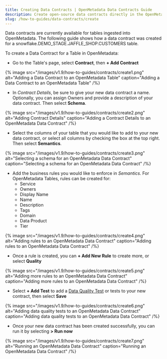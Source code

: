 ```yaml
---
title: Creating Data Contracts | OpenMetadata Data Contracts Guide
description: Create open-source data contracts directly in the OpenMetadata UI
slug: /how-to-guides/data-contracts/create
---
```


Data contracts are currently available for tables ingested into OpenMetadata. The following guide shows how a data contract was created for a snowflake.DEMO_STAGE.JAFFLE_SHOP.CUSTOMERS table.

To create a Data Contract for a Table in OpenMetadata:
- Go to the Table's page, select **Contract**, then **+ Add Contract**

{% image
src="/images/v1.9/how-to-guides/contracts/create1.png"
alt="Adding a Data Contract to an OpenMetadata Table"
caption="Adding a Data Contract to an OpenMetadata Table"
/%}

- In *Contract Details*, be sure to give your new data contract a name. Optionally, you can assign Owners and provide a description of your data contract. Then select **Schema**.

{% image
src="/images/v1.9/how-to-guides/contracts/create2.png"
alt="Adding Contract Details"
caption="Adding a Contract Details to an OpenMetadata Data Contract"
/%}

- Select the columns of your table that you would like to add to your new data contract, or select all columns by checking the box at the top right. Then select **Semantics**.

{% image
src="/images/v1.9/how-to-guides/contracts/create3.png"
alt="Selecting a schema for an OpenMetadata Data Contract"
caption="Selecting a schema for an OpenMetadata Data Contract"
/%}

- Add the business rules you would like to enforce in *Semantics*. For OpenMetadata Tables, rules can be created for:
  - Service
  - Owners
  - Display Name
  - Name 
  - Description
  - Tags
  - Domain
  - Data Product
  - Tier

{% image
src="/images/v1.9/how-to-guides/contracts/create4.png"
alt="Adding rules to an OpenMetadata Data Contract"
caption="Adding rules to an OpenMetadata Data Contract"
/%}

- Once a rule is created, you can **+ Add New Rule** to create more, or select **Quality**

{% image
src="/images/v1.9/how-to-guides/contracts/create5.png"
alt="Adding more rules to an OpenMetadata Data Contract"
caption="Adding more rules to an OpenMetadata Data Contract"
/%}

- Select **+ Add Test** to add a [Data Quality Test](https://docs.open-metadata.org/latest/how-to-guides/data-quality-observability/quality/test) or tests to your new contract, then select **Save**

{% image
src="/images/v1.9/how-to-guides/contracts/create6.png"
alt="Adding data quality tests to an OpenMetadata Data Contract"
caption="Adding data quality tests to an OpenMetadata Data Contract"
/%}

- Once your new data contract has been created successfully, you can run it by selecting **> Run now**

{% image
src="/images/v1.9/how-to-guides/contracts/create7.png"
alt="Running an OpenMetadata Data Contract"
caption="Running an OpenMetadata Data Contract"
/%}
